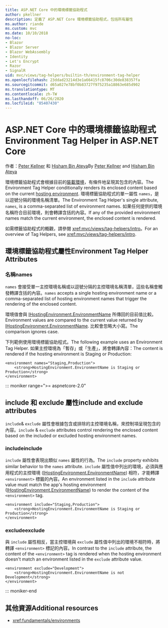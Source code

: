```yaml
---
title: ASP.NET Core 中的環境標籤協助程式
author: pkellner
description: 定義了 ASP.NET Core 環境標籤協助程式，包括所有屬性
ms.author: riande
ms.custom: mvc
ms.date: 10/10/2018
no-loc:
- Blazor
- Blazor Server
- Blazor WebAssembly
- Identity
- Let's Encrypt
- Razor
- SignalR
uid: mvc/views/tag-helpers/builtin-th/environment-tag-helper
ms.openlocfilehash: 23ddad23214d3e1a66415fc8706c30de838357fa
ms.sourcegitcommit: d65a027e78bf0b83727f975235a18863e685d902
ms.translationtype: MT
ms.contentlocale: zh-TW
ms.lasthandoff: 06/26/2020
ms.locfileid: "85407430"
---
```

# <a name="environment-tag-helper-in-aspnet-core"></a><span data-ttu-id="131fb-103">ASP.NET Core 中的環境標籤協助程式</span><span class="sxs-lookup"><span data-stu-id="131fb-103">Environment Tag Helper in ASP.NET Core</span></span>

<span data-ttu-id="131fb-104">作者：[Peter Kellner](https://peterkellner.net) 和 [Hisham Bin Ateya](https://twitter.com/hishambinateya)</span><span class="sxs-lookup"><span data-stu-id="131fb-104">By [Peter Kellner](https://peterkellner.net) and [Hisham Bin Ateya](https://twitter.com/hishambinateya)</span></span>

<span data-ttu-id="131fb-105">環境標籤協助程式會根據目前的[裝載環境](xref:fundamentals/environments)，有條件地呈現其包含的內容。</span><span class="sxs-lookup"><span data-stu-id="131fb-105">The Environment Tag Helper conditionally renders its enclosed content based on the current [hosting environment](xref:fundamentals/environments).</span></span> <span data-ttu-id="131fb-106">環境標籤協助程式的單一屬性 `names`，是以逗號分隔的環境名稱清單。</span><span class="sxs-lookup"><span data-stu-id="131fb-106">The Environment Tag Helper's single attribute, `names`, is a comma-separated list of environment names.</span></span> <span data-ttu-id="131fb-107">如果任何提供的環境名稱符合目前環境，則會轉譯含括的內容。</span><span class="sxs-lookup"><span data-stu-id="131fb-107">If any of the provided environment names match the current environment, the enclosed content is rendered.</span></span>

<span data-ttu-id="131fb-108">如需標籤協助程式的概觀，請參閱 <xref:mvc/views/tag-helpers/intro>。</span><span class="sxs-lookup"><span data-stu-id="131fb-108">For an overview of Tag Helpers, see <xref:mvc/views/tag-helpers/intro>.</span></span>

## <a name="environment-tag-helper-attributes"></a><span data-ttu-id="131fb-109">環境標籤協助程式屬性</span><span class="sxs-lookup"><span data-stu-id="131fb-109">Environment Tag Helper Attributes</span></span>

### <a name="names"></a><span data-ttu-id="131fb-110">名稱</span><span class="sxs-lookup"><span data-stu-id="131fb-110">names</span></span>

<span data-ttu-id="131fb-111">`names` 會接受單一主控環境名稱或以逗號分隔的主控環境名稱清單，這些名稱會觸發轉譯含括的內容。</span><span class="sxs-lookup"><span data-stu-id="131fb-111">`names` accepts a single hosting environment name or a comma-separated list of hosting environment names that trigger the rendering of the enclosed content.</span></span>

<span data-ttu-id="131fb-112">環境值會與 [IHostingEnvironment.EnvironmentName](xref:Microsoft.AspNetCore.Hosting.IHostingEnvironment.EnvironmentName*) 所傳回的目前值比較。</span><span class="sxs-lookup"><span data-stu-id="131fb-112">Environment values are compared to the current value returned by [IHostingEnvironment.EnvironmentName](xref:Microsoft.AspNetCore.Hosting.IHostingEnvironment.EnvironmentName*).</span></span> <span data-ttu-id="131fb-113">比較會忽略大小寫。</span><span class="sxs-lookup"><span data-stu-id="131fb-113">The comparison ignores case.</span></span>

<span data-ttu-id="131fb-114">下列範例使用環境標籤協助程式。</span><span class="sxs-lookup"><span data-stu-id="131fb-114">The following example uses an Environment Tag Helper.</span></span> <span data-ttu-id="131fb-115">如果主控環境為「暫存」或「生產」，將會轉譯內容：</span><span class="sxs-lookup"><span data-stu-id="131fb-115">The content is rendered if the hosting environment is Staging or Production:</span></span>

```cshtml
<environment names="Staging,Production">
    <strong>HostingEnvironment.EnvironmentName is Staging or Production</strong>
</environment>
```

::: moniker range=">= aspnetcore-2.0"

## <a name="include-and-exclude-attributes"></a><span data-ttu-id="131fb-116">include 和 exclude 屬性</span><span class="sxs-lookup"><span data-stu-id="131fb-116">include and exclude attributes</span></span>

<span data-ttu-id="131fb-117">`include`& `exclude` 屬性會根據包含或排除的主控環境名稱，來控制項呈現包含的內容。</span><span class="sxs-lookup"><span data-stu-id="131fb-117">`include` & `exclude` attributes control rendering the enclosed content based on the included or excluded hosting environment names.</span></span>

### <a name="include"></a><span data-ttu-id="131fb-118">include</span><span class="sxs-lookup"><span data-stu-id="131fb-118">include</span></span>

<span data-ttu-id="131fb-119">`include` 屬性會表現出類似 `names` 屬性的行為。</span><span class="sxs-lookup"><span data-stu-id="131fb-119">The `include` property exhibits similar behavior to the `names` attribute.</span></span> <span data-ttu-id="131fb-120">`include` 屬性值中列出的環境，必須與應用程式的主控環境 ([IHostingEnvironment.EnvironmentName](xref:Microsoft.AspNetCore.Hosting.IHostingEnvironment.EnvironmentName*)) 相符，才能轉譯 `<environment>` 標籤的內容。</span><span class="sxs-lookup"><span data-stu-id="131fb-120">An environment listed in the `include` attribute value must match the app's hosting environment ([IHostingEnvironment.EnvironmentName](xref:Microsoft.AspNetCore.Hosting.IHostingEnvironment.EnvironmentName*)) to render the content of the `<environment>` tag.</span></span>

```cshtml
<environment include="Staging,Production">
    <strong>HostingEnvironment.EnvironmentName is Staging or Production</strong>
</environment>
```

### <a name="exclude"></a><span data-ttu-id="131fb-121">exclude</span><span class="sxs-lookup"><span data-stu-id="131fb-121">exclude</span></span>

<span data-ttu-id="131fb-122">與 `include` 屬性相反，當主控環境與 `exclude` 屬性值中列出的環境不相符時，將轉譯 `<environment>` 標記的內容。</span><span class="sxs-lookup"><span data-stu-id="131fb-122">In contrast to the `include` attribute, the content of the `<environment>` tag is rendered when the hosting environment doesn't match an environment listed in the `exclude` attribute value.</span></span>

```cshtml
<environment exclude="Development">
    <strong>HostingEnvironment.EnvironmentName is not Development</strong>
</environment>
```

::: moniker-end

## <a name="additional-resources"></a><span data-ttu-id="131fb-123">其他資源</span><span class="sxs-lookup"><span data-stu-id="131fb-123">Additional resources</span></span>

* <xref:fundamentals/environments>
